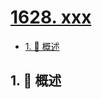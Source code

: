 # [1628. xxx](https://github.com/Tdahuyou/TNotes.leetcode/tree/main/notes/1628.%20xxx)

<!-- region:toc -->

- [1. 📝 概述](#1--概述)

<!-- endregion:toc -->

## 1. 📝 概述
